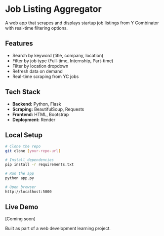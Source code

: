 # Job Listing Aggregator

A web app that scrapes and displays startup job listings from Y Combinator with real-time filtering options.

## Features
- Search by keyword (title, company, location)
- Filter by job type (Full-time, Internship, Part-time)
- Filter by location dropdown
- Refresh data on demand
- Real-time scraping from YC jobs

## Tech Stack
- **Backend:** Python, Flask
- **Scraping:** BeautifulSoup, Requests
- **Frontend:** HTML, Bootstrap
- **Deployment:** Render

## Local Setup
```bash
# Clone the repo
git clone [your-repo-url]

# Install dependencies
pip install -r requirements.txt

# Run the app
python app.py

# Open browser
http://localhost:5000
```

## Live Demo
[Coming soon]

Built as part of a web development learning project.